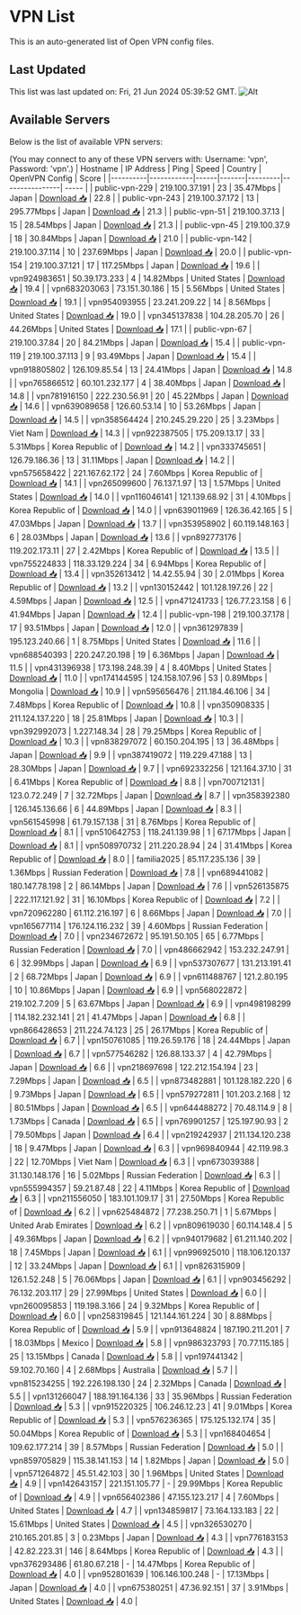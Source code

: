 # VPN List

This is an auto-generated list of Open VPN config files.

## Last Updated

This list was last updated on: Fri, 21 Jun 2024 05:39:52 GMT.
![Alt](https://repobeats.axiom.co/api/embed/186b98318ef1479477931607c1ad7d823f12451f.svg "Repobeats analytics image")

## Available Servers

Below is the list of available VPN servers:

(You may connect to any of these VPN servers with: Username: 'vpn', Password: 'vpn'.)
| Hostname | IP Address | Ping | Speed | Country | OpenVPN Config | Score |
|----------|------------|------|-------|---------|----------------| ----- |
| public-vpn-229 | 219.100.37.191 | 23 | 35.47Mbps | Japan | [Download 📥](./configs/server_0_JP.ovpn) | 22.8 |
| public-vpn-243 | 219.100.37.172 | 13 | 295.77Mbps | Japan | [Download 📥](./configs/server_1_JP.ovpn) | 21.3 |
| public-vpn-51 | 219.100.37.13 | 15 | 28.54Mbps | Japan | [Download 📥](./configs/server_2_JP.ovpn) | 21.3 |
| public-vpn-45 | 219.100.37.9 | 18 | 30.84Mbps | Japan | [Download 📥](./configs/server_3_JP.ovpn) | 21.0 |
| public-vpn-142 | 219.100.37.114 | 10 | 237.69Mbps | Japan | [Download 📥](./configs/server_4_JP.ovpn) | 20.0 |
| public-vpn-154 | 219.100.37.121 | 17 | 117.25Mbps | Japan | [Download 📥](./configs/server_5_JP.ovpn) | 19.6 |
| vpn924983651 | 50.39.173.233 | 4 | 14.82Mbps | United States | [Download 📥](./configs/server_6_US.ovpn) | 19.4 |
| vpn683203063 | 73.151.30.186 | 15 | 5.56Mbps | United States | [Download 📥](./configs/server_7_US.ovpn) | 19.1 |
| vpn954093955 | 23.241.209.22 | 14 | 8.56Mbps | United States | [Download 📥](./configs/server_8_US.ovpn) | 19.0 |
| vpn345137838 | 104.28.205.70 | 26 | 44.26Mbps | United States | [Download 📥](./configs/server_9_US.ovpn) | 17.1 |
| public-vpn-67 | 219.100.37.84 | 20 | 84.21Mbps | Japan | [Download 📥](./configs/server_10_JP.ovpn) | 15.4 |
| public-vpn-119 | 219.100.37.113 | 9 | 93.49Mbps | Japan | [Download 📥](./configs/server_11_JP.ovpn) | 15.4 |
| vpn918805802 | 126.109.85.54 | 13 | 24.41Mbps | Japan | [Download 📥](./configs/server_12_JP.ovpn) | 14.8 |
| vpn765866512 | 60.101.232.177 | 4 | 38.40Mbps | Japan | [Download 📥](./configs/server_13_JP.ovpn) | 14.8 |
| vpn781916150 | 222.230.56.91 | 20 | 45.22Mbps | Japan | [Download 📥](./configs/server_14_JP.ovpn) | 14.6 |
| vpn639089658 | 126.60.53.14 | 10 | 53.26Mbps | Japan | [Download 📥](./configs/server_15_JP.ovpn) | 14.5 |
| vpn358564424 | 210.245.29.220 | 25 | 3.23Mbps | Viet Nam | [Download 📥](./configs/server_16_VN.ovpn) | 14.3 |
| vpn922387505 | 175.209.13.17 | 33 | 5.31Mbps | Korea Republic of | [Download 📥](./configs/server_17_KR.ovpn) | 14.2 |
| vpn333745651 | 126.79.186.36 | 13 | 31.11Mbps | Japan | [Download 📥](./configs/server_18_JP.ovpn) | 14.2 |
| vpn575658422 | 221.167.62.172 | 24 | 7.60Mbps | Korea Republic of | [Download 📥](./configs/server_19_KR.ovpn) | 14.1 |
| vpn265099600 | 76.137.1.97 | 13 | 1.57Mbps | United States | [Download 📥](./configs/server_20_US.ovpn) | 14.0 |
| vpn116046141 | 121.139.68.92 | 31 | 4.10Mbps | Korea Republic of | [Download 📥](./configs/server_21_KR.ovpn) | 14.0 |
| vpn639011969 | 126.36.42.165 | 5 | 47.03Mbps | Japan | [Download 📥](./configs/server_22_JP.ovpn) | 13.7 |
| vpn353958902 | 60.119.148.163 | 6 | 28.03Mbps | Japan | [Download 📥](./configs/server_23_JP.ovpn) | 13.6 |
| vpn892773176 | 119.202.173.11 | 27 | 2.42Mbps | Korea Republic of | [Download 📥](./configs/server_24_KR.ovpn) | 13.5 |
| vpn755224833 | 118.33.129.224 | 34 | 6.94Mbps | Korea Republic of | [Download 📥](./configs/server_25_KR.ovpn) | 13.4 |
| vpn352613412 | 14.42.55.94 | 30 | 2.01Mbps | Korea Republic of | [Download 📥](./configs/server_26_KR.ovpn) | 13.2 |
| vpn130152442 | 101.128.197.26 | 22 | 4.59Mbps | Japan | [Download 📥](./configs/server_27_JP.ovpn) | 12.5 |
| vpn471241733 | 126.77.23.158 | 6 | 41.94Mbps | Japan | [Download 📥](./configs/server_28_JP.ovpn) | 12.4 |
| public-vpn-198 | 219.100.37.178 | 17 | 93.51Mbps | Japan | [Download 📥](./configs/server_29_JP.ovpn) | 12.0 |
| vpn361297839 | 195.123.240.66 | 1 | 8.75Mbps | United States | [Download 📥](./configs/server_30_US.ovpn) | 11.6 |
| vpn688540393 | 220.247.20.198 | 19 | 6.36Mbps | Japan | [Download 📥](./configs/server_31_JP.ovpn) | 11.5 |
| vpn431396938 | 173.198.248.39 | 4 | 8.40Mbps | United States | [Download 📥](./configs/server_32_US.ovpn) | 11.0 |
| vpn174144595 | 124.158.107.96 | 53 | 0.89Mbps | Mongolia | [Download 📥](./configs/server_33_MN.ovpn) | 10.9 |
| vpn595656476 | 211.184.46.106 | 34 | 7.48Mbps | Korea Republic of | [Download 📥](./configs/server_34_KR.ovpn) | 10.8 |
| vpn350908335 | 211.124.137.220 | 18 | 25.81Mbps | Japan | [Download 📥](./configs/server_35_JP.ovpn) | 10.3 |
| vpn392992073 | 1.227.148.34 | 28 | 79.25Mbps | Korea Republic of | [Download 📥](./configs/server_36_KR.ovpn) | 10.3 |
| vpn838297072 | 60.150.204.195 | 13 | 36.48Mbps | Japan | [Download 📥](./configs/server_37_JP.ovpn) | 9.9 |
| vpn387419072 | 119.229.47.188 | 13 | 28.30Mbps | Japan | [Download 📥](./configs/server_38_JP.ovpn) | 9.7 |
| vpn692332256 | 121.164.37.10 | 31 | 6.41Mbps | Korea Republic of | [Download 📥](./configs/server_39_KR.ovpn) | 8.8 |
| vpn700712131 | 123.0.72.249 | 7 | 32.72Mbps | Japan | [Download 📥](./configs/server_40_JP.ovpn) | 8.7 |
| vpn358392380 | 126.145.136.66 | 6 | 44.89Mbps | Japan | [Download 📥](./configs/server_41_JP.ovpn) | 8.3 |
| vpn561545998 | 61.79.157.138 | 31 | 8.76Mbps | Korea Republic of | [Download 📥](./configs/server_42_KR.ovpn) | 8.1 |
| vpn510642753 | 118.241.139.98 | 1 | 67.17Mbps | Japan | [Download 📥](./configs/server_43_JP.ovpn) | 8.1 |
| vpn508970732 | 211.220.28.94 | 24 | 31.41Mbps | Korea Republic of | [Download 📥](./configs/server_44_KR.ovpn) | 8.0 |
| familia2025 | 85.117.235.136 | 39 | 1.36Mbps | Russian Federation | [Download 📥](./configs/server_45_RU.ovpn) | 7.8 |
| vpn689441082 | 180.147.78.198 | 2 | 86.14Mbps | Japan | [Download 📥](./configs/server_46_JP.ovpn) | 7.6 |
| vpn526135875 | 222.117.121.92 | 31 | 16.10Mbps | Korea Republic of | [Download 📥](./configs/server_47_KR.ovpn) | 7.2 |
| vpn720962280 | 61.112.216.197 | 6 | 8.66Mbps | Japan | [Download 📥](./configs/server_48_JP.ovpn) | 7.0 |
| vpn165677114 | 176.124.116.232 | 39 | 4.60Mbps | Russian Federation | [Download 📥](./configs/server_49_RU.ovpn) | 7.0 |
| vpn234672672 | 95.191.50.105 | 65 | 6.77Mbps | Russian Federation | [Download 📥](./configs/server_50_RU.ovpn) | 7.0 |
| vpn486662942 | 153.232.247.91 | 6 | 32.99Mbps | Japan | [Download 📥](./configs/server_51_JP.ovpn) | 6.9 |
| vpn537307677 | 131.213.191.41 | 2 | 68.72Mbps | Japan | [Download 📥](./configs/server_52_JP.ovpn) | 6.9 |
| vpn611488767 | 121.2.80.195 | 10 | 10.86Mbps | Japan | [Download 📥](./configs/server_53_JP.ovpn) | 6.9 |
| vpn568022872 | 219.102.7.209 | 5 | 63.67Mbps | Japan | [Download 📥](./configs/server_54_JP.ovpn) | 6.9 |
| vpn498198299 | 114.182.232.141 | 21 | 41.47Mbps | Japan | [Download 📥](./configs/server_55_JP.ovpn) | 6.8 |
| vpn866428653 | 211.224.74.123 | 25 | 26.17Mbps | Korea Republic of | [Download 📥](./configs/server_56_KR.ovpn) | 6.7 |
| vpn150761085 | 119.26.59.176 | 18 | 24.44Mbps | Japan | [Download 📥](./configs/server_57_JP.ovpn) | 6.7 |
| vpn577546282 | 126.88.133.37 | 4 | 42.79Mbps | Japan | [Download 📥](./configs/server_58_JP.ovpn) | 6.6 |
| vpn218697698 | 122.212.154.194 | 23 | 7.29Mbps | Japan | [Download 📥](./configs/server_59_JP.ovpn) | 6.5 |
| vpn873482881 | 101.128.182.220 | 6 | 9.73Mbps | Japan | [Download 📥](./configs/server_60_JP.ovpn) | 6.5 |
| vpn579272811 | 101.203.2.168 | 12 | 80.51Mbps | Japan | [Download 📥](./configs/server_61_JP.ovpn) | 6.5 |
| vpn644488272 | 70.48.114.9 | 8 | 1.73Mbps | Canada | [Download 📥](./configs/server_62_CA.ovpn) | 6.5 |
| vpn769901257 | 125.197.90.93 | 2 | 79.50Mbps | Japan | [Download 📥](./configs/server_63_JP.ovpn) | 6.4 |
| vpn219242937 | 211.134.120.238 | 18 | 9.47Mbps | Japan | [Download 📥](./configs/server_64_JP.ovpn) | 6.3 |
| vpn969840944 | 42.119.98.3 | 22 | 12.70Mbps | Viet Nam | [Download 📥](./configs/server_65_VN.ovpn) | 6.3 |
| vpn673039388 | 31.130.148.176 | 16 | 5.02Mbps | Russian Federation | [Download 📥](./configs/server_66_RU.ovpn) | 6.3 |
| vpn555994357 | 59.21.87.48 | 22 | 4.11Mbps | Korea Republic of | [Download 📥](./configs/server_67_KR.ovpn) | 6.3 |
| vpn211556050 | 183.101.109.17 | 31 | 27.50Mbps | Korea Republic of | [Download 📥](./configs/server_68_KR.ovpn) | 6.2 |
| vpn625484872 | 77.238.250.71 | 1 | 5.67Mbps | United Arab Emirates | [Download 📥](./configs/server_69_AE.ovpn) | 6.2 |
| vpn809619030 | 60.114.148.4 | 5 | 49.36Mbps | Japan | [Download 📥](./configs/server_70_JP.ovpn) | 6.2 |
| vpn940179682 | 61.211.140.202 | 18 | 7.45Mbps | Japan | [Download 📥](./configs/server_71_JP.ovpn) | 6.1 |
| vpn996925010 | 118.106.120.137 | 12 | 33.24Mbps | Japan | [Download 📥](./configs/server_72_JP.ovpn) | 6.1 |
| vpn826315909 | 126.1.52.248 | 5 | 76.06Mbps | Japan | [Download 📥](./configs/server_73_JP.ovpn) | 6.1 |
| vpn903456292 | 76.132.203.117 | 29 | 27.99Mbps | United States | [Download 📥](./configs/server_74_US.ovpn) | 6.0 |
| vpn260095853 | 119.198.3.166 | 24 | 9.32Mbps | Korea Republic of | [Download 📥](./configs/server_75_KR.ovpn) | 6.0 |
| vpn258319845 | 121.144.161.224 | 30 | 8.88Mbps | Korea Republic of | [Download 📥](./configs/server_76_KR.ovpn) | 5.9 |
| vpn913648824 | 187.190.211.201 | 7 | 18.03Mbps | Mexico | [Download 📥](./configs/server_77_MX.ovpn) | 5.8 |
| vpn986323793 | 70.77.115.185 | 25 | 13.15Mbps | Canada | [Download 📥](./configs/server_78_CA.ovpn) | 5.8 |
| vpn197441342 | 59.102.70.160 | 4 | 2.68Mbps | Australia | [Download 📥](./configs/server_79_AU.ovpn) | 5.7 |
| vpn815234255 | 192.226.198.130 | 24 | 2.32Mbps | Canada | [Download 📥](./configs/server_80_CA.ovpn) | 5.5 |
| vpn131266047 | 188.191.164.136 | 33 | 35.96Mbps | Russian Federation | [Download 📥](./configs/server_81_RU.ovpn) | 5.3 |
| vpn915220325 | 106.246.12.23 | 41 | 9.01Mbps | Korea Republic of | [Download 📥](./configs/server_82_KR.ovpn) | 5.3 |
| vpn576236365 | 175.125.132.174 | 35 | 50.04Mbps | Korea Republic of | [Download 📥](./configs/server_83_KR.ovpn) | 5.3 |
| vpn168404654 | 109.62.177.214 | 39 | 8.57Mbps | Russian Federation | [Download 📥](./configs/server_84_RU.ovpn) | 5.0 |
| vpn859705829 | 115.38.141.153 | 14 | 1.82Mbps | Japan | [Download 📥](./configs/server_85_JP.ovpn) | 5.0 |
| vpn571264872 | 45.51.42.103 | 30 | 1.96Mbps | United States | [Download 📥](./configs/server_86_US.ovpn) | 4.9 |
| vpn142643157 | 221.151.105.77 | - | 29.99Mbps | Korea Republic of | [Download 📥](./configs/server_87_KR.ovpn) | 4.9 |
| vpn656402386 | 47.155.123.217 | 4 | 7.60Mbps | United States | [Download 📥](./configs/server_88_US.ovpn) | 4.7 |
| vpn134859817 | 73.164.133.183 | 22 | 15.61Mbps | United States | [Download 📥](./configs/server_89_US.ovpn) | 4.5 |
| vpn326530270 | 210.165.201.85 | 3 | 0.23Mbps | Japan | [Download 📥](./configs/server_90_JP.ovpn) | 4.3 |
| vpn776183153 | 42.82.223.31 | 146 | 8.64Mbps | Korea Republic of | [Download 📥](./configs/server_91_KR.ovpn) | 4.3 |
| vpn376293486 | 61.80.67.218 | - | 14.47Mbps | Korea Republic of | [Download 📥](./configs/server_92_KR.ovpn) | 4.0 |
| vpn952801639 | 106.146.100.248 | - | 17.13Mbps | Japan | [Download 📥](./configs/server_93_JP.ovpn) | 4.0 |
| vpn675380251 | 47.36.92.151 | 37 | 3.91Mbps | United States | [Download 📥](./configs/server_94_US.ovpn) | 4.0 |
